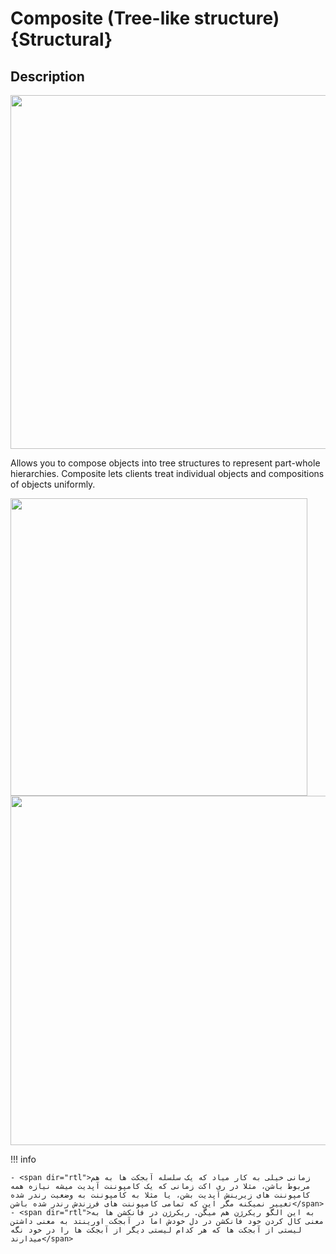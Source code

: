# Composite (Tree-like structure) {Structural}

## Description

<img src="image1.jpg" style="width:5.89994in" />

Allows you to compose objects into tree structures to represent part-whole hierarchies.
Composite lets clients treat individual objects and compositions of objects uniformly.

<img src="image3.jpg" style="width:4.95063in" />

<img src="image2.jpg" style="width:5.83104in" />

!!! info

    - <span dir="rtl">زمانی خیلی به کار میاد که یک سلسله آبجکت ها به هم مربوط باشن، مثلا در ری اکت زمانی که یک کامپوننت آپدیت میشه نیازه همه کامپوننت های زیرینش آپدیت بشن، یا مثلا به کامپوننت به وضعیت رندر شده تغییر نمیکنه مگر این که تمامی کامپوننت های فرزندش رندر شده باشن</span>
    - <span dir="rtl">به این الگو ریکرژن هم میگن. ریکرژن در فانکشن ها به معنی کال کردن خود فانکشن در دل خودش اما در آبجکت اورینتد به معنی داشتن لیستی از آبجکت ها که هر کدام لیستی دیگر از آبجکت ها را در خود نگه میدارند</span>
